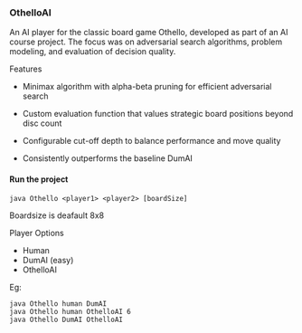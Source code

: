 ### OthelloAI
An AI player for the classic board game Othello, developed as part of an AI course project. The focus was on adversarial search algorithms, problem modeling, and evaluation of decision quality.

Features

- Minimax algorithm with alpha-beta pruning for efficient adversarial search
- Custom evaluation function that values strategic board positions beyond disc count

- Configurable cut-off depth to balance performance and move quality

- Consistently outperforms the baseline DumAI

#### Run the project

`java Othello <player1> <player2> [boardSize]`

Boardsize is deafault 8x8

Player Options
- Human
- DumAI (easy)
- OthelloAI

Eg:
```
java Othello human DumAI
java Othello human OthelloAI 6
java Othello DumAI OthelloAI 

```